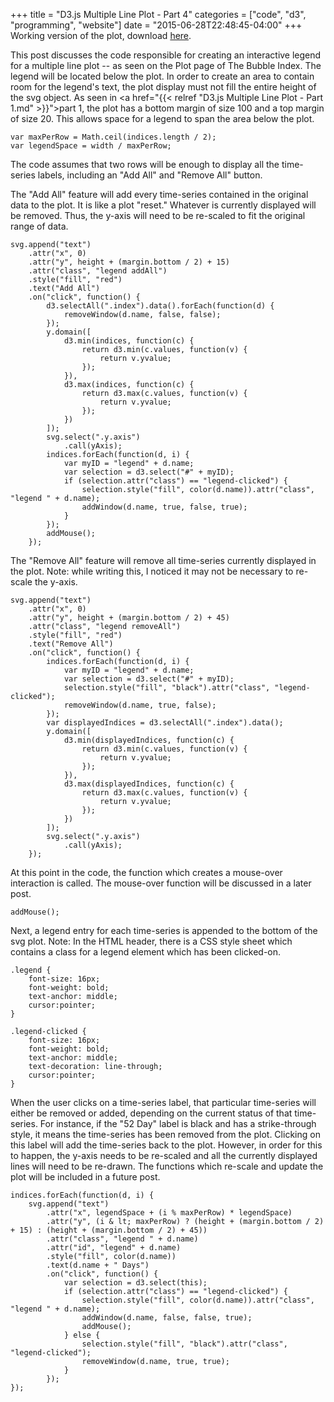 +++
title = "D3.js Multiple Line Plot - Part 4"
categories = ["code", "d3", "programming", "website"]
date = "2015-06-28T22:48:45-04:00"
+++
Working version of the plot, download <a href="https://bigttrott-thebubbleindex.netdna-ssl.com/Docs/plot_working_07272015.zip">here</a>.

This post discusses the code responsible for creating an interactive legend for a multiple line plot -- as seen on the Plot page of The Bubble Index. The legend will be located below the plot. In order to create an area to contain room for the legend's text, the plot display must not fill the entire height of the svg object. As seen in <a href="{{< relref "D3.js Multiple Line Plot - Part 1.md" >}}">part 1</a>, the plot has a bottom margin of size 100 and a top margin of size 20. This allows space for a legend to span the area below the plot.
<pre><code>var maxPerRow = Math.ceil(indices.length / 2);
var legendSpace = width / maxPerRow;</code></pre>
The code assumes that two rows will be enough to display all the time-series labels, including an "Add All" and "Remove All" button.

The "Add All" feature will add every time-series contained in the original data to the plot. It is like a plot "reset." Whatever is currently displayed will be removed. Thus, the y-axis will need to be re-scaled to fit the original range of data.
<pre><code>svg.append("text")
    .attr("x", 0)
    .attr("y", height + (margin.bottom / 2) + 15)
    .attr("class", "legend addAll")
    .style("fill", "red")
    .text("Add All")
    .on("click", function() {
        d3.selectAll(".index").data().forEach(function(d) {
            removeWindow(d.name, false, false);
        });
        y.domain([
            d3.min(indices, function(c) {
                return d3.min(c.values, function(v) {
                    return v.yvalue;
                });
            }),
            d3.max(indices, function(c) {
                return d3.max(c.values, function(v) {
                    return v.yvalue;
                });
            })
        ]);
        svg.select(".y.axis")
            .call(yAxis);
        indices.forEach(function(d, i) {
            var myID = "legend" + d.name;
            var selection = d3.select("#" + myID);
            if (selection.attr("class") == "legend-clicked") {
                selection.style("fill", color(d.name)).attr("class", "legend " + d.name);
                addWindow(d.name, true, false, true);
            }
        });
        addMouse();
    });</code></pre>
The "Remove All" feature will remove all time-series currently displayed in the plot. Note: while writing this, I noticed it may not be necessary to re-scale the y-axis.
<pre><code>svg.append("text")
    .attr("x", 0)
    .attr("y", height + (margin.bottom / 2) + 45)
    .attr("class", "legend removeAll")
    .style("fill", "red")
    .text("Remove All")
    .on("click", function() {
        indices.forEach(function(d, i) {
            var myID = "legend" + d.name;
            var selection = d3.select("#" + myID);
            selection.style("fill", "black").attr("class", "legend-clicked");
            removeWindow(d.name, true, false);
        });
        var displayedIndices = d3.selectAll(".index").data();
        y.domain([
            d3.min(displayedIndices, function(c) {
                return d3.min(c.values, function(v) {
                    return v.yvalue;
                });
            }),
            d3.max(displayedIndices, function(c) {
                return d3.max(c.values, function(v) {
                    return v.yvalue;
                });
            })
        ]);
        svg.select(".y.axis")
            .call(yAxis);
    });
</code></pre>
At this point in the code, the function which creates a mouse-over interaction is called. The mouse-over function will be discussed in a later post.
<pre><code>addMouse();
</code></pre>
Next, a legend entry for each time-series is appended to the bottom of the svg plot. Note: In the HTML header, there is a CSS style sheet which contains a class for a legend element which has been clicked-on.
<pre><code>.legend {
    font-size: 16px;
    font-weight: bold;
    text-anchor: middle;
    cursor:pointer;
} 

.legend-clicked {
    font-size: 16px;
    font-weight: bold;
    text-anchor: middle;
    text-decoration: line-through;
    cursor:pointer;
}</code></pre>
When the user clicks on a time-series label, that particular time-series will either be removed or added, depending on the current status of that time-series. For instance, if the "52 Day" label is black and has a strike-through style, it means the time-series has been removed from the plot. Clicking on this label will add the time-series back to the plot. However, in order for this to happen, the y-axis needs to be re-scaled and all the currently displayed lines will need to be re-drawn. The functions which re-scale and update the plot will be included in a future post.
<pre><code>indices.forEach(function(d, i) {
    svg.append("text")
        .attr("x", legendSpace + (i % maxPerRow) * legendSpace)
        .attr("y", (i &amp; lt; maxPerRow) ? (height + (margin.bottom / 2) + 15) : (height + (margin.bottom / 2) + 45))
        .attr("class", "legend " + d.name)
        .attr("id", "legend" + d.name)
        .style("fill", color(d.name))
        .text(d.name + " Days")
        .on("click", function() {
            var selection = d3.select(this);
            if (selection.attr("class") == "legend-clicked") {
                selection.style("fill", color(d.name)).attr("class", "legend " + d.name);
                addWindow(d.name, false, false, true);
                addMouse();
            } else {
                selection.style("fill", "black").attr("class", "legend-clicked");
                removeWindow(d.name, true, true);
            }
        });
});
</code></pre>
